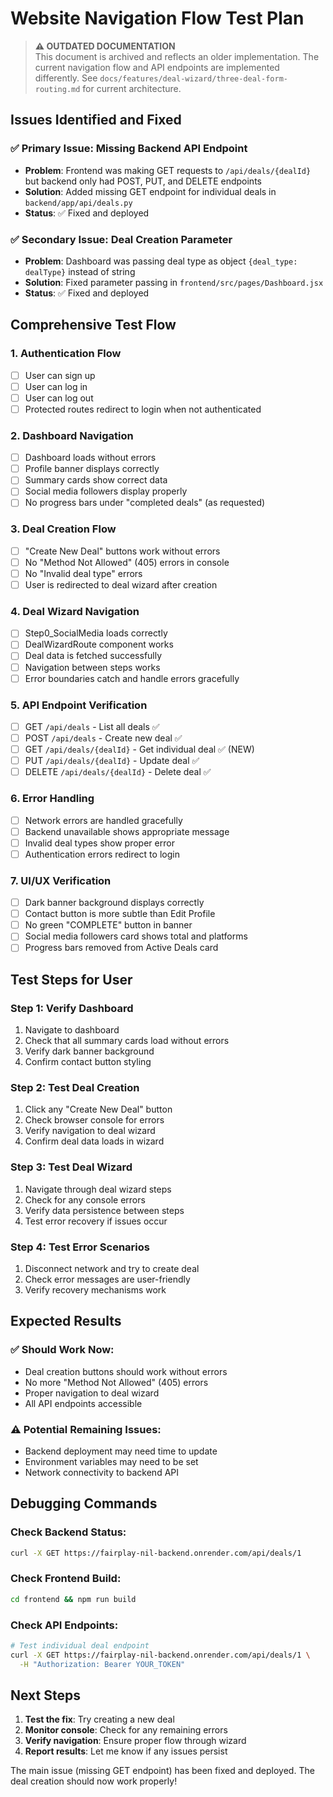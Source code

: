 # Website Navigation Flow Test Plan

> **⚠️ OUTDATED DOCUMENTATION**  
> This document is archived and reflects an older implementation. The current navigation flow and API endpoints are implemented differently. See `docs/features/deal-wizard/three-deal-form-routing.md` for current architecture.

## Issues Identified and Fixed

### ✅ **Primary Issue: Missing Backend API Endpoint**
- **Problem**: Frontend was making GET requests to `/api/deals/{dealId}` but backend only had POST, PUT, and DELETE endpoints
- **Solution**: Added missing GET endpoint for individual deals in `backend/app/api/deals.py`
- **Status**: ✅ Fixed and deployed

### ✅ **Secondary Issue: Deal Creation Parameter**
- **Problem**: Dashboard was passing deal type as object `{deal_type: dealType}` instead of string
- **Solution**: Fixed parameter passing in `frontend/src/pages/Dashboard.jsx`
- **Status**: ✅ Fixed and deployed

## Comprehensive Test Flow

### 1. **Authentication Flow**
- [ ] User can sign up
- [ ] User can log in
- [ ] User can log out
- [ ] Protected routes redirect to login when not authenticated

### 2. **Dashboard Navigation**
- [ ] Dashboard loads without errors
- [ ] Profile banner displays correctly
- [ ] Summary cards show correct data
- [ ] Social media followers display properly
- [ ] No progress bars under "completed deals" (as requested)

### 3. **Deal Creation Flow**
- [ ] "Create New Deal" buttons work without errors
- [ ] No "Method Not Allowed" (405) errors in console
- [ ] No "Invalid deal type" errors
- [ ] User is redirected to deal wizard after creation

### 4. **Deal Wizard Navigation**
- [ ] Step0_SocialMedia loads correctly
- [ ] DealWizardRoute component works
- [ ] Deal data is fetched successfully
- [ ] Navigation between steps works
- [ ] Error boundaries catch and handle errors gracefully

### 5. **API Endpoint Verification**
- [ ] GET `/api/deals` - List all deals ✅
- [ ] POST `/api/deals` - Create new deal ✅
- [ ] GET `/api/deals/{dealId}` - Get individual deal ✅ (NEW)
- [ ] PUT `/api/deals/{dealId}` - Update deal ✅
- [ ] DELETE `/api/deals/{dealId}` - Delete deal ✅

### 6. **Error Handling**
- [ ] Network errors are handled gracefully
- [ ] Backend unavailable shows appropriate message
- [ ] Invalid deal types show proper error
- [ ] Authentication errors redirect to login

### 7. **UI/UX Verification**
- [ ] Dark banner background displays correctly
- [ ] Contact button is more subtle than Edit Profile
- [ ] No green "COMPLETE" button in banner
- [ ] Social media followers card shows total and platforms
- [ ] Progress bars removed from Active Deals card

## Test Steps for User

### **Step 1: Verify Dashboard**
1. Navigate to dashboard
2. Check that all summary cards load without errors
3. Verify dark banner background
4. Confirm contact button styling

### **Step 2: Test Deal Creation**
1. Click any "Create New Deal" button
2. Check browser console for errors
3. Verify navigation to deal wizard
4. Confirm deal data loads in wizard

### **Step 3: Test Deal Wizard**
1. Navigate through deal wizard steps
2. Check for any console errors
3. Verify data persistence between steps
4. Test error recovery if issues occur

### **Step 4: Test Error Scenarios**
1. Disconnect network and try to create deal
2. Check error messages are user-friendly
3. Verify recovery mechanisms work

## Expected Results

### ✅ **Should Work Now:**
- Deal creation buttons should work without errors
- No more "Method Not Allowed" (405) errors
- Proper navigation to deal wizard
- All API endpoints accessible

### ⚠️ **Potential Remaining Issues:**
- Backend deployment may need time to update
- Environment variables may need to be set
- Network connectivity to backend API

## Debugging Commands

### Check Backend Status:
```bash
curl -X GET https://fairplay-nil-backend.onrender.com/api/deals/1
```

### Check Frontend Build:
```bash
cd frontend && npm run build
```

### Check API Endpoints:
```bash
# Test individual deal endpoint
curl -X GET https://fairplay-nil-backend.onrender.com/api/deals/1 \
  -H "Authorization: Bearer YOUR_TOKEN"
```

## Next Steps

1. **Test the fix**: Try creating a new deal
2. **Monitor console**: Check for any remaining errors
3. **Verify navigation**: Ensure proper flow through wizard
4. **Report results**: Let me know if any issues persist

The main issue (missing GET endpoint) has been fixed and deployed. The deal creation should now work properly! 